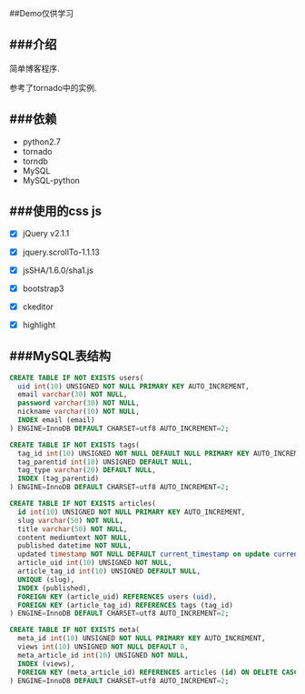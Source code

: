 ##Demo仅供学习


###介绍
-----
简单博客程序.

参考了tornado中的实例.


###依赖
-----
* python2.7
* tornado
* torndb
* MySQL
* MySQL-python


###使用的css js
-----
- [x] jQuery v2.1.1
- [x] jquery.scrollTo-1.1.13
- [x] jsSHA/1.6.0/sha1.js
- [x] bootstrap3
- [x] ckeditor
- [x] highlight


###MySQL表结构
-----
```sql
CREATE TABLE IF NOT EXISTS users(
  uid int(10) UNSIGNED NOT NULL PRIMARY KEY AUTO_INCREMENT,
  email varchar(30) NOT NULL, 
  password varchar(30) NOT NULL,
  nickname varchar(10) NOT NULL,
  INDEX email (email)
) ENGINE=InnoDB DEFAULT CHARSET=utf8 AUTO_INCREMENT=2;
```

```sql
CREATE TABLE IF NOT EXISTS tags(
  tag_id int(10) UNSIGNED NOT NULL DEFAULT NULL PRIMARY KEY AUTO_INCREMENT,
  tag_parentid int(10) UNSIGNED DEFAULT NULL,
  tag_type varchar(20) DEFAULT NULL,
  INDEX (tag_parentid)
) ENGINE=InnoDB DEFAULT CHARSET=utf8 AUTO_INCREMENT=2;
```

```sql
CREATE TABLE IF NOT EXISTS articles(
  id int(10) UNSIGNED NOT NULL PRIMARY KEY AUTO_INCREMENT,
  slug varchar(50) NOT NULL,
  title varchar(50) NOT NULL,
  content mediumtext NOT NULL,
  published datetime NOT NULL,
  updated timestamp NOT NULL DEFAULT current_timestamp on update current_timestamp,
  article_uid int(10) UNSIGNED NOT NULL,
  article_tag_id int(10) UNSIGNED DEFAULT NULL,
  UNIQUE (slug),
  INDEX (published),
  FOREIGN KEY (article_uid) REFERENCES users (uid),
  FOREIGN KEY (article_tag_id) REFERENCES tags (tag_id)
) ENGINE=InnoDB DEFAULT CHARSET=utf8 AUTO_INCREMENT=2;
```

```sql
CREATE TABLE IF NOT EXISTS meta(
  meta_id int(10) UNSIGNED NOT NULL PRIMARY KEY AUTO_INCREMENT,
  views int(10) UNSIGNED NOT NULL DEFAULT 0,
  meta_article_id int(10) UNSIGNED NOT NULL,
  INDEX (views),
  FOREIGN KEY (meta_article_id) REFERENCES articles (id) ON DELETE CASCADE ON UPDATE CASCADE
) ENGINE=InnoDB DEFAULT CHARSET=utf8 AUTO_INCREMENT=2;
```

